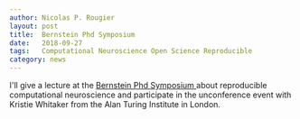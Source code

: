 ```yaml
---
author: Nicolas P. Rougier
layout: post
title:  Bernstein Phd Symposium 
date:   2018-09-27
tags:   Computational Neuroscience Open Science Reproducible
category: news
---
```


I'll give a lecture at the [Bernstein Phd Symposium
](http://www.bernstein-network.de/en/bernstein-conference/2018/phd-symposium)
about reproducible computational neuroscience and participate in the
unconference event with Kristie Whitaker from the Alan Turing Institute in
London.

